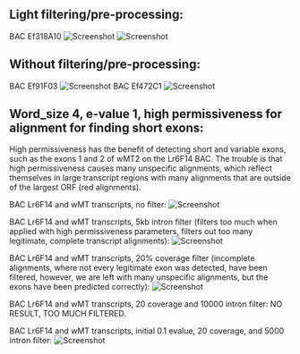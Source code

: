 ## Light filtering/pre-processing:

BAC Ef318A10
![Screenshot](../318A10_cov25_wORFs_wSynteny_wSpacing_wSplicing_normal_intron_filter_highlights2.png)
![Screenshot](./images/lrRNAseq_GAST_plot_example.png)

## Without filtering/pre-processing:

BAC Ef91F03
![Screenshot](./images/91F03_cov25_wORFs_wSynteny_wSpacing_wSplicing_normal_100batch.png)
BAC Ef472C1
![Screenshot](./images/472C1_cov25_wORFs_wSynteny_wSpacing_wSplicing_normal_100batch.png)


## Word_size 4, e-value 1, high permissiveness for alignment for finding short exons:

High permissiveness has the benefit of detecting short and variable exons, such as the exons 1 and 2 of wMT2 on the Lr6F14 BAC. The trouble is that high permissiveness causes many unspecific alignments, which reflect themselves in large transcript regions with many alignments that are outside of the largest ORF (red alignments).

BAC Lr6F14 and wMT transcripts, no filter:
![Screenshot](./images/MT_to_6F14_e1_no_filter.png)

BAC Lr6F14 and wMT transcripts, 5kb intron filter (filters too much when applied with high permissiveness parameters, filters out too many legitimate, complete transcript alignments):
![Screenshot](./images/MT_to_6F14_e1_5kb_filter.png)

BAC Lr6F14 and wMT transcripts, 20% coverage filter (incomplete alignments, where not every legitimate exon was detected, have been filtered, however, we are left with many unspecific alignments, but the exons have been predicted correctly):
![Screenshot](./images/MT_to_6F14_e1_20_coverage_filter.png.png)

BAC Lr6F14 and wMT transcripts, 20 coverage and 10000 intron filter:
NO RESULT, TOO MUCH FILTERED.

BAC Lr6F14 and wMT transcripts, initial 0.1 evalue, 20 coverage, and 5000 intron filter:
![Screenshot](./images/MT_to_6F14_e1_0.1evalue_5kb_10coverage_filter.png)
